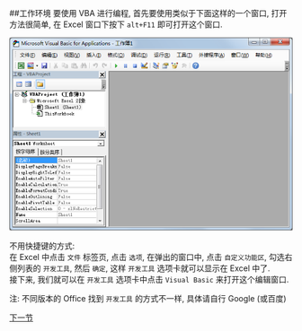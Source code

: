 ##工作环境
要使用 VBA 进行编程, 首先要使用类似于下面这样的一个窗口, 打开方法很简单, 在 Excel 窗口下按下 `alt+F11` 即可打开这个窗口.  

![1](./images/01-01.png)

不用快捷键的方式:  
在 Excel 中点击 `文件` 标签页, 点击 `选项`, 在弹出的窗口中, 点击 `自定义功能区`, 勾选右侧列表的 `开发工具`, 然后 `确定`, 这样 `开发工具` 选项卡就可以显示在 Excel 中了.  
接下来, 我们就可以在 `开发工具` 选项卡中点击 `Visual Basic` 来打开这个编辑窗口.

注: 不同版本的 Office 找到 `开发工具` 的方式不一样, 具体请自行 Google (或百度)


[下一节](02.md)



